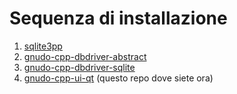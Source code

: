 # Sequenza di installazione

1. [sqlite3pp](https://github.com/matteoalessiocarrara/sqlite3pp)
2. [gnudo-cpp-dbdriver-abstract](https://github.com/matteoalessiocarrara/GNUDO-cpp-dbdriver-abstract)
3. [gnudo-cpp-dbdriver-sqlite](https://github.com/matteoalessiocarrara/GNUDO-cpp-dbdriver-sqlite)
4. [gnudo-cpp-ui-qt](https://github.com/matteoalessiocarrara/GNUDO-cpp-ui-qt) (questo repo dove siete ora)